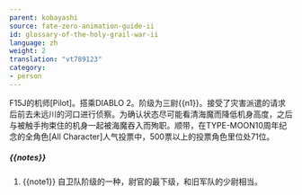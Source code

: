 ```yaml
---
parent: kobayashi
source: fate-zero-animation-guide-ii
id: glossary-of-the-holy-grail-war-ii
language: zh
weight: 2
translation: "vt789123"
category:
- person
---
```


F15J的机师[Pilot]。搭乘DIABLO 2。阶级为三尉{{n1}}。接受了灾害派遣的请求后前去未远川的河口进行侦察。为确认状态尽可能看清海魔而降低机身高度，之后与被触手拘束住的机身一起被海魔吞入而殉职。顺带，在TYPE-MOON10周年纪念的全角色[All Character]人气投票中，500票以上的投票角色里位处71位。

##### {{notes}}

1. {{note1}} 自卫队阶级的一种，尉官的最下级，和旧军队的少尉相当。
